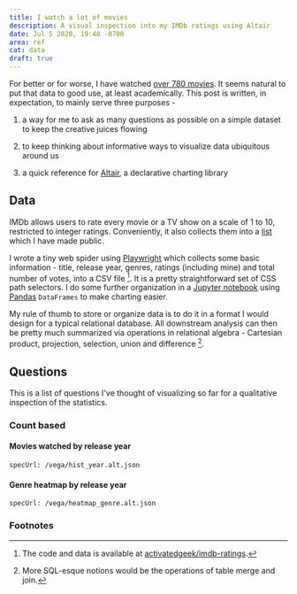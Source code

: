 ```yaml
---
title: I watch a lot of movies
description: A visual inspection into my IMDb ratings using Altair
date: Jul 5 2020, 19:48 -0700
area: ref
cat: data
draft: true
---
```


For better or for worse, I have watched [over 780 movies](/kb/movies). It
seems natural to put that data to good use, at least academically. This
post is written, in expectation, to mainly serve three purposes -

1. a way for me to ask as many questions as possible on a simple dataset to keep
   the creative juices flowing

2. to keep thinking about informative ways to visualize data ubiquitous around us

3. a quick reference for [Altair](https://altair-viz.github.io), a declarative
   charting library

## Data

IMDb allows users to rate every movie or a TV show on a scale of 1 to 10,
restricted to integer ratings. Conveniently, it also collects them into a
[list](https://www.imdb.com/user/ur34765497/ratings) which I have made public.

I wrote a tiny web spider using [Playwright](https://playwright.dev) which
collects some basic information - title, release year, genres, ratings (including
mine) and total number of votes, into a CSV file [^a]. It is a pretty
straightforward set of CSS path selectors. I do some further organization in
a [Jupyter notebook](https://github.com/activatedgeek/imdb-ratings/blob/master/notebooks/IMDb%20Analysis.ipynb)
using [Pandas](https://pandas.pydata.org) `DataFrames` to make charting easier.

My rule of thumb to store or organize data is to do it in a format I would design
for a typical relational database. All downstream analysis can then be pretty much
summarized via operations in relational algebra - Cartesian product, projection,
selection, union and difference [^b].

## Questions

This is a list of questions I've thought of visualizing so far for a qualitative
inspection of the statistics.

### Count based

#### Movies watched by release year

```vega
specUrl: /vega/hist_year.alt.json
```

#### Genre heatmap by release year

```vega
specUrl: /vega/heatmap_genre.alt.json
```

### Footnotes

[^a]: The code and data is available at [activatedgeek/imdb-ratings](https://github.com/activatedgeek/imdb-ratings).
[^b]: More SQL-esque notions would be the operations of table merge and join.

